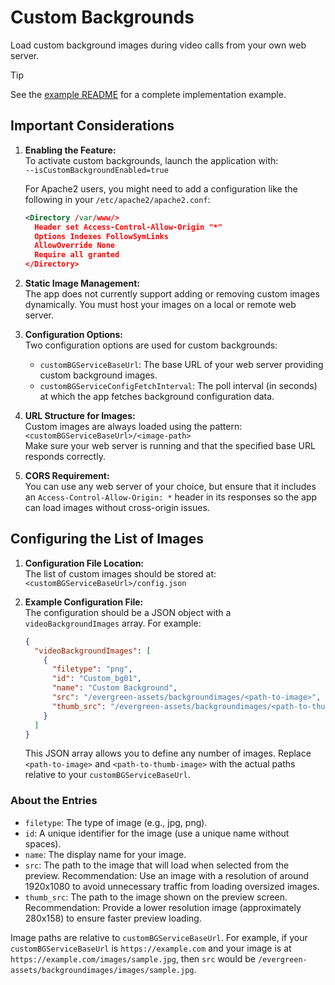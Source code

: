 # Custom Backgrounds

Load custom background images during video calls from your own web server.

> [!TIP]
> See the [example README](../app/customBackground/example/README.md) for a complete implementation example.

## Important Considerations

1. **Enabling the Feature:**  
   To activate custom backgrounds, launch the application with:  
   `--isCustomBackgroundEnabled=true`

   For Apache2 users, you might need to add a configuration like the following
   in your `/etc/apache2/apache2.conf`:

   ```xml
   <Directory /var/www/>
     Header set Access-Control-Allow-Origin "*"
     Options Indexes FollowSymLinks
     AllowOverride None
     Require all granted
   </Directory>
   ```

1. **Static Image Management:**  
   The app does not currently support adding or removing custom images
   dynamically. You must host your images on a local or remote web server.

1. **Configuration Options:**  
   Two configuration options are used for custom backgrounds:

   - `customBGServiceBaseUrl`: The base URL of your web server providing custom
     background images.
   - `customBGServiceConfigFetchInterval`: The poll interval (in seconds) at
     which the app fetches background configuration data.

1. **URL Structure for Images:**  
   Custom images are always loaded using the pattern:  
   `<customBGServiceBaseUrl>/<image-path>`  
   Make sure your web server is running and that the specified base URL responds
   correctly.

1. **CORS Requirement:**  
   You can use any web server of your choice, but ensure that it includes an
   `Access-Control-Allow-Origin: *` header in its responses so the app can load
   images without cross-origin issues.

## Configuring the List of Images

1. **Configuration File Location:**  
   The list of custom images should be stored at:  
   `<customBGServiceBaseUrl>/config.json`

1. **Example Configuration File:**  
   The configuration should be a JSON object with a `videoBackgroundImages`
   array. For example:

   ```json
   {
     "videoBackgroundImages": [
       {
         "filetype": "png",
         "id": "Custom_bg01",
         "name": "Custom Background",
         "src": "/evergreen-assets/backgroundimages/<path-to-image>",
         "thumb_src": "/evergreen-assets/backgroundimages/<path-to-thumb-image>"
       }
     ]
   }
   ```

   This JSON array allows you to define any number of images. Replace
   `<path-to-image>` and `<path-to-thumb-image>` with the actual paths relative
   to your `customBGServiceBaseUrl`.

### About the Entries

- `filetype`: The type of image (e.g., jpg, png).
- `id`: A unique identifier for the image (use a unique name without spaces).
- `name`: The display name for your image.
- `src`: The path to the image that will load when selected from the preview.
  Recommendation: Use an image with a resolution of around 1920x1080 to avoid
  unnecessary traffic from loading oversized images.
- `thumb_src`: The path to the image shown on the preview screen.
  Recommendation: Provide a lower resolution image (approximately 280x158) to
  ensure faster preview loading.

Image paths are relative to `customBGServiceBaseUrl`. For example, if your
`customBGServiceBaseUrl` is `https://example.com` and your image is at
`https://example.com/images/sample.jpg`, then `src` would be
`/evergreen-assets/backgroundimages/images/sample.jpg`.
